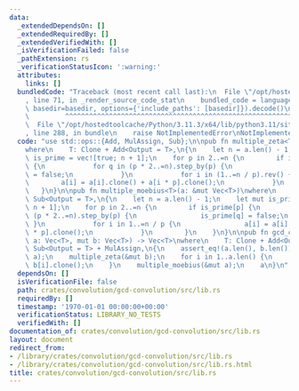```yaml
---
data:
  _extendedDependsOn: []
  _extendedRequiredBy: []
  _extendedVerifiedWith: []
  _isVerificationFailed: false
  _pathExtension: rs
  _verificationStatusIcon: ':warning:'
  attributes:
    links: []
  bundledCode: "Traceback (most recent call last):\n  File \"/opt/hostedtoolcache/Python/3.11.3/x64/lib/python3.11/site-packages/onlinejudge_verify/documentation/build.py\"\
    , line 71, in _render_source_code_stat\n    bundled_code = language.bundle(stat.path,\
    \ basedir=basedir, options={'include_paths': [basedir]}).decode()\n          \
    \         ^^^^^^^^^^^^^^^^^^^^^^^^^^^^^^^^^^^^^^^^^^^^^^^^^^^^^^^^^^^^^^^^^^^^^^^^^^^^^^^^^\n\
    \  File \"/opt/hostedtoolcache/Python/3.11.3/x64/lib/python3.11/site-packages/onlinejudge_verify/languages/rust.py\"\
    , line 288, in bundle\n    raise NotImplementedError\nNotImplementedError\n"
  code: "use std::ops::{Add, MulAssign, Sub};\n\npub fn multiple_zeta<T>(a: &mut Vec<T>)\n\
    where\n    T: Clone + Add<Output = T>,\n{\n    let n = a.len() - 1;\n    let mut\
    \ is_prime = vec![true; n + 1];\n    for p in 2..=n {\n        if is_prime[p]\
    \ {\n            for q in (p * 2..=n).step_by(p) {\n                is_prime[q]\
    \ = false;\n            }\n            for i in (1..=n / p).rev() {\n        \
    \        a[i] = a[i].clone() + a[i * p].clone();\n            }\n        }\n \
    \   }\n}\n\npub fn multiple_moebius<T>(a: &mut Vec<T>)\nwhere\n    T: Clone +\
    \ Sub<Output = T>,\n{\n    let n = a.len() - 1;\n    let mut is_prime = vec![true;\
    \ n + 1];\n    for p in 2..=n {\n        if is_prime[p] {\n            for q in\
    \ (p * 2..=n).step_by(p) {\n                is_prime[q] = false;\n           \
    \ }\n            for i in 1..=n / p {\n                a[i] = a[i].clone() - a[i\
    \ * p].clone();\n            }\n        }\n    }\n}\n\npub fn gcd_convolution<T>(mut\
    \ a: Vec<T>, mut b: Vec<T>) -> Vec<T>\nwhere\n    T: Clone + Add<Output = T> +\
    \ Sub<Output = T> + MulAssign,\n{\n    assert_eq!(a.len(), b.len());\n    multiple_zeta(&mut\
    \ a);\n    multiple_zeta(&mut b);\n    for i in 1..a.len() {\n        a[i] *=\
    \ b[i].clone();\n    }\n    multiple_moebius(&mut a);\n    a\n}\n"
  dependsOn: []
  isVerificationFile: false
  path: crates/convolution/gcd-convolution/src/lib.rs
  requiredBy: []
  timestamp: '1970-01-01 00:00:00+00:00'
  verificationStatus: LIBRARY_NO_TESTS
  verifiedWith: []
documentation_of: crates/convolution/gcd-convolution/src/lib.rs
layout: document
redirect_from:
- /library/crates/convolution/gcd-convolution/src/lib.rs
- /library/crates/convolution/gcd-convolution/src/lib.rs.html
title: crates/convolution/gcd-convolution/src/lib.rs
---
```

